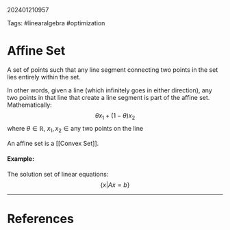 202401210957

Tags: #linearalgebra #optimization 

# Affine Set
A set of points such that any line segment connecting two points in the set lies entirely within the set.

In other words, given a line (which infinitely goes in either direction), any two points in that line that create a line segment is part of the affine set.  Mathematically:
$$
\theta x_1 + (1 - \theta)x_2
$$
where $\theta \in \mathbb{R}$, $x_1, x_2 \in \text{any two points on the line}$

An affine set is a [[Convex Set]].

#### Example:
The solution set of linear equations:
$$
\{x | Ax = b\}
$$

---
# References
